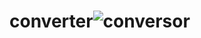# converter![conversor](https://user-images.githubusercontent.com/107443453/216201806-bc63ccdb-7d3f-4aa1-9f46-9cb10dbe8bb3.png)
